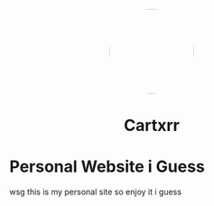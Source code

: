 <p align="center">
<img style="border-radius:50%" height="150px" src="https://cartxrr.github.io/images/logo.png">
</p>
<h1 align="center">Cartxrr</h1>

# Personal Website i Guess
wsg this is my personal site so enjoy it i guess
